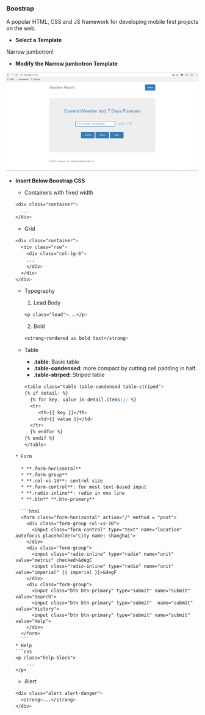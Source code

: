 ### Boostrap

A popular HTML, CSS and JS framework for developing mobile first projects on the web.

* **Select a Template**

Narrow jumbotron!
* **Modify the Narrow jumbotron Template**

![](/assets/ch4/index.PNG)

* **Insert Below Boostrap CSS**

    * Containers with fixed width
    ```css
    <div class="container">
      ...
    </div>
    ```
    * Grid
    ```css
    <div class="container">
      <div class="row">
        <div class="col-lg-6">
        ...
        </div>
      </div>
    </div>
    ```
    * Typography
    
      1. Lead Body
      ```css
      <p class="lead">...</p>
      ```
      2. Bold
      ```css
      <strong>rendered as bold text</strong>
      ```
    * Table
      
      * **.table**: Basic table
      * **.table-condensed**:  more compact by cutting cell padding in half.
      * **.table-striped**: Striped table
     
      ```css   
      <table class="table table-condensed table-striped">
      {% if detail: %}
        {% for key, value in detail.items(): %}
        <tr>
           <th>{{ key }}</th>
           <td>{{ value }}</td>
        </tr>
        {% endfor %}   
      {% endif %}
      </table>
    ```
    * Form
    
      * **.form-horizontal**
      * **.form-group**
      * **.col-xs-10**: control size
      * **.form-control**: for most text-based input
      * **.radio-inline**: radio in one line
      * **.btn** **.btn-primary**
      
      ```html
      <form class="form-horizontal" action="/" method = "post">
        <div class="form-group col-xs-10">
          <input class="form-control" type="text" name="location" autofocus placeholder="City name: shanghai">
        </div>
        <div class="form-group">
          <input class="radio-inline" type="radio" name="unit" value="metric" checked>&degC
          <input class="radio-inline" type="radio" name="unit" value="imperial" {{ imperial }}>&degF
        </div>
        <div class="form-group">
          <input class="btn btn-primary" type="submit" name="submit" value="Search">
          <input class="btn btn-primary" type="submit"  name="submit" value="History">
          <input class="btn btn-primary" type="submit" name="submit" value="Help">
        </div>
      </form>
      ```
    * Help
    ```css
    <p class="help-block">
        ...
    </p>
    ```
    * Alert
    ```css
    <div class="alert alert-danger">
      <strong>...</strong>
    </div>
    ```

      

